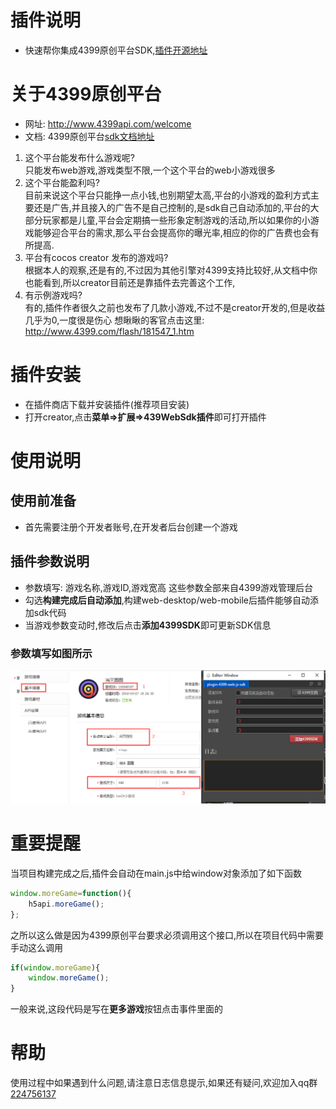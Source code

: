 # 插件说明
- 快速帮你集成4399原创平台SDK,[插件开源地址](https://github.com/tidys/CocosCreatorPlugins/tree/master/packages/plugin-4399-web-js-sdk)

# 关于4399原创平台
- 网址: http://www.4399api.com/welcome
- 文档: 4399原创平台[sdk文档地址](http://www.4399api.com/res/api/html5)
1. 这个平台能发布什么游戏呢?            
只能发布web游戏,游戏类型不限,一个这个平台的web小游戏很多
2. 这个平台能盈利吗?            
目前来说这个平台只能挣一点小钱,也别期望太高,平台的小游戏的盈利方式主要还是广告,并且接入的广告不是自己控制的,是sdk自己自动添加的,平台的大部分玩家都是儿童,平台会定期搞一些形象定制游戏的活动,所以如果你的小游戏能够迎合平台的需求,那么平台会提高你的曝光率,相应的你的广告费也会有所提高.
3. 平台有cocos creator 发布的游戏吗?             
根据本人的观察,还是有的,不过因为其他引擎对4399支持比较好,从文档中你也能看到,所以creator目前还是靠插件去完善这个工作,
4. 有示例游戏吗?              
有的,插件作者很久之前也发布了几款小游戏,不过不是creator开发的,但是收益几乎为0,一度很是伤心
想瞅瞅的客官点击这里:   http://www.4399.com/flash/181547_1.htm
# 插件安装
- 在插件商店下载并安装插件(推荐项目安装)
- 打开creator,点击**菜单=>扩展=>439WebSdk插件**即可打开插件
# 使用说明
## 使用前准备    
 - 首先需要注册个开发者账号,在开发者后台创建一个游戏
## 插件参数说明
- 参数填写: 游戏名称,游戏ID,游戏宽高 这些参数全部来自4399游戏管理后台
- 勾选**构建完成后自动添加**,构建web-desktop/web-mobile后插件能够自动添加sdk代码
- 当游戏参数变动时,修改后点击**添加4399SDK**即可更新SDK信息
### 参数填写如图所示
![参数图示](../../doc/4399原创平台SDK/参数.png)
# 重要提醒
当项目构建完成之后,插件会自动在main.js中给window对象添加了如下函数
```javascript
window.moreGame=function(){
    h5api.moreGame();
};
```
之所以这么做是因为4399原创平台要求必须调用这个接口,所以在项目代码中需要手动这么调用
```javascript
if(window.moreGame){
    window.moreGame();
}
```
一般来说,这段代码是写在**更多游戏**按钮点击事件里面的
# 帮助
使用过程中如果遇到什么问题,请注意日志信息提示,如果还有疑问,欢迎加入qq群
[224756137](https://jq.qq.com/?_wv=1027&k=5goXSzL)
